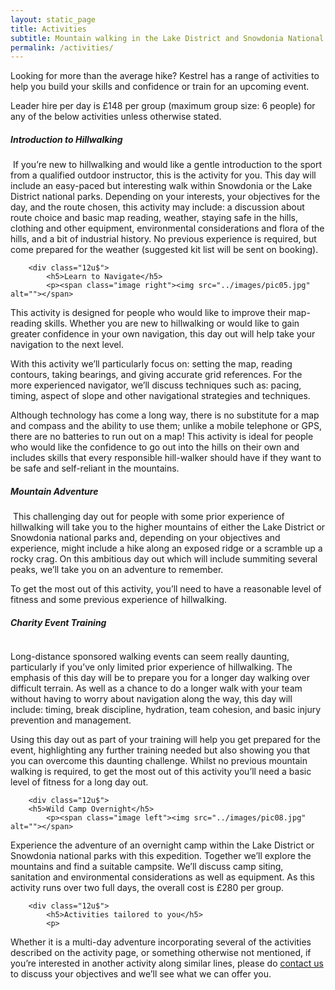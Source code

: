 ```yaml
---
layout: static_page
title: Activities
subtitle: Mountain walking in the Lake District and Snowdonia National Parks.
permalink: /activities/
---
```

Looking for more than the average hike? Kestrel has a range of activities to help you build your skills and confidence or train for an upcoming event.

Leader hire per day is £148 per group (maximum group size: 6 people) for any of the below activities unless otherwise stated.

<a name="Intro"></a>
<section>
    <div class="row-uniform">
        <div class="12u$">
            <h5>Introduction to Hillwalking</h5>
            <p><span class="image left"><img src="../images/pic04.jpg" alt=""></span>
            If you’re new to hillwalking and would like a gentle introduction to the sport from a qualified outdoor instructor, this is the activity for you. This day will include an easy-paced but interesting walk within Snowdonia or the Lake District national parks. Depending on your interests, your objectives for the day, and the route chosen, this activity may include: a discussion about route choice and basic map reading, weather, staying safe in the hills, clothing and other equipment, environmental considerations and flora of the hills, and a bit of industrial history. No previous experience is required, but come prepared for the weather (suggested kit list will be sent on booking). <a name="Navigate"></a>     
            </p>
        </div>

        <div class="12u$">
            <h5>Learn to Navigate</h5>
            <p><span class="image right"><img src="../images/pic05.jpg" alt=""></span>
This activity is designed for people who would like to improve their map-reading skills. Whether you are new to hillwalking or would like to gain greater confidence in your own navigation, this day out will help take your navigation to the next level.

With this activity we’ll particularly focus on: setting the map, reading contours, taking bearings, and giving accurate grid references. For the more experienced navigator, we’ll discuss techniques such as: pacing, timing, aspect of slope and other navigational strategies and techniques. 
 
Although technology has come a long way, there is no substitute for a map and compass and the ability to use them; unlike a mobile telephone or GPS, there are no batteries to run out on a map! This activity is ideal for people who would like the confidence to go out into the hills on their own and includes skills that every responsible hill-walker should have if they want to be safe and self-reliant in the mountains.<a name="Adventure"></a>
            </p>
        </div>
        <div class="12u$">
            <h5>Mountain Adventure</h5>
            <p><span class="image left"><img src="../images/pic06.jpg" alt=""></span>
This challenging day out for people with some prior experience of hillwalking will take you to the higher mountains of either the Lake District or Snowdonia national parks and, depending on your objectives and experience, might include a hike along an exposed ridge or a scramble up a rocky crag. On this ambitious day out which will include summiting several peaks, we’ll take you on an adventure to remember. 
 
To get the most out of this activity, you’ll need to have a reasonable level of fitness and some previous experience of hillwalking. <a name="Charity"></a>
            </p>
        </div>
        <div class="12u$">
            <h5>Charity Event Training</h5>
            <p><span class="image right"><img src="../images/pic07.jpg" alt=""></span>

Long-distance sponsored walking events can seem really daunting, particularly if you’ve only limited prior experience of hillwalking. The emphasis of this day will be to prepare you for a longer day walking over difficult terrain. As well as a chance to do a longer walk with your team without having to worry about navigation along the way, this day will include: timing, break discipline, hydration, team cohesion, and basic injury prevention and management.  

Using this day out as part of your training will help you get prepared for the event, highlighting any further training needed but also showing you that you can overcome this daunting challenge. Whilst no previous mountain walking is required, to get the most out of this activity you’ll need a basic level of fitness for a long day out.  <a name="Wild"></a>
            </p>
            <p></p>
        </div>

        <div class="12u$">
        <h5>Wild Camp Overnight</h5>
            <p><span class="image left"><img src="../images/pic08.jpg" alt=""></span>
Experience the adventure of an overnight camp within the Lake District or Snowdonia national parks with this expedition. Together we’ll explore the mountains and find a suitable campsite. We’ll discuss camp siting, sanitation and environmental considerations as well as equipment. As this activity runs over two full days, the overall cost is £280 per group.<a name="You"></a>
            </p>
        </div>

        <div class="12u$">
            <h5>Activities tailored to you</h5>
            <p>
Whether it is a multi-day adventure incorporating several of the activities described on the activity page, or something otherwise not mentioned, if you’re interested in another activity along similar lines, please do <a href= "mailto:{{site.email }}">contact us</a> to discuss your objectives and we’ll see what we can offer you.
            </p>
        </div>
    </div>
</section>
